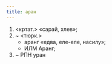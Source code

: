 ```yaml
---
title: аран
---
```


1. <кртат.> «сарай, хлев»;
2. ~ <тюрк.>
    * аранг «едва, еле-еле, насилу»;
    * ИЛМ Аранг;
3. ~ РПН уран
